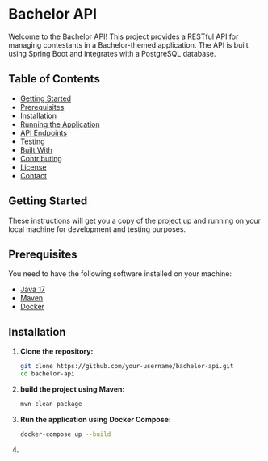 # Bachelor API

Welcome to the Bachelor API! This project provides a RESTful API for managing contestants in a Bachelor-themed application. The API is built using Spring Boot and integrates with a PostgreSQL database.

## Table of Contents

- [Getting Started](#getting-started)
- [Prerequisites](#prerequisites)
- [Installation](#installation)
- [Running the Application](#running-the-application)
- [API Endpoints](#api-endpoints)
- [Testing](#testing)
- [Built With](#built-with)
- [Contributing](#contributing)
- [License](#license)
- [Contact](#contact)

## Getting Started

These instructions will get you a copy of the project up and running on your local machine for development and testing purposes.

## Prerequisites

You need to have the following software installed on your machine:

- [Java 17](https://www.oracle.com/java/technologies/javase/jdk17-archive-downloads.html)
- [Maven](https://maven.apache.org/install.html)
- [Docker](https://www.docker.com/products/docker-desktop)

## Installation

1. **Clone the repository:**
   ```sh
   git clone https://github.com/your-username/bachelor-api.git
   cd bachelor-api
2. **build the project using Maven:**
   ```sh
   mvn clean package    
3. **Run the application using Docker Compose:**
   ```sh
   docker-compose up --build
5.  
